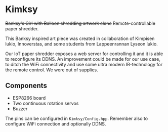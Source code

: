 # Kimksy

~~Banksy's Girl with Balloon shredding artwork clone~~ Remote-controllable paper shredder. 

This Banksy inspired art piece was created in collaboration of Kimpisen lukio, Innoverstas, and some students from Lappeenrannan Lyseon lukio.

Our IoT paper shredder exposes a web server for controlling it and it is able to reconfigure its DDNS. An improvement could be made for our use case, to ditch the WiFi connectivity and use some ultra modern IR-technology for the remote control. We were out of supplies.

## Components

* ESP8266 board
* Two continuous rotation servos
* Buzzer

The pins can be configured in `Kimksy/Config.hpp`. Remember also to configure WiFi connection and optionally DDNS.
